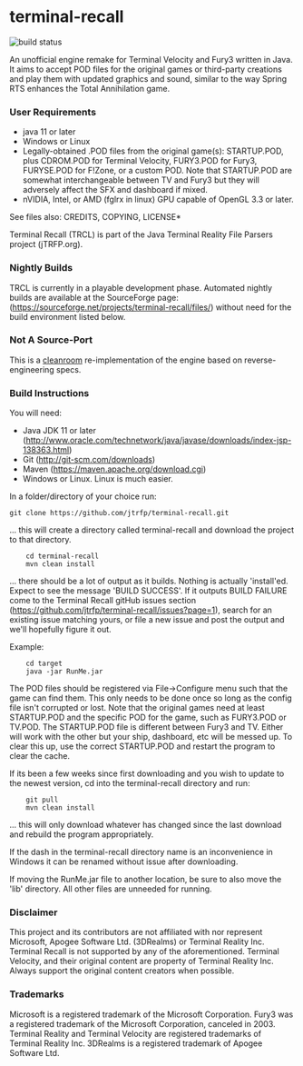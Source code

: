 terminal-recall
===============
![build status](https://travis-ci.org/jtrfp/terminal-recall.svg?branch=master)

An unofficial engine remake for Terminal Velocity and Fury3 written in Java. It aims to accept POD files for the original games or third-party creations and play them with updated graphics and sound, similar to the way Spring RTS enhances the Total Annihilation game.

### User Requirements
* java 11 or later
* Windows or Linux
* Legally-obtained .POD files from the original game(s): STARTUP.POD, plus CDROM.POD for Terminal Velocity, FURY3.POD for Fury3, FURYSE.POD for F!Zone, or a custom POD. Note that STARTUP.POD are somewhat interchangeable between TV and Fury3 but they will adversely affect the SFX and dashboard if mixed.
* nVIDIA, Intel, or AMD (fglrx in linux) GPU capable of OpenGL 3.3 or later.

See files also: CREDITS, COPYING, LICENSE*

Terminal Recall (TRCL) is part of the Java Terminal Reality File Parsers project (jTRFP.org).

### Nightly Builds
TRCL is currently in a playable development phase. Automated nightly builds are available at the SourceForge page:
 (https://sourceforge.net/projects/terminal-recall/files/) without need for the build environment listed below.

### Not A Source-Port
This is a [cleanroom](https://en.wikipedia.org/wiki/Clean_room_design) re-implementation of the engine based on reverse-engineering specs.

### Build Instructions
You will need:
* Java JDK 11 or later (http://www.oracle.com/technetwork/java/javase/downloads/index-jsp-138363.html)
* Git (http://git-scm.com/downloads)
* Maven (https://maven.apache.org/download.cgi)
* Windows or Linux. Linux is much easier.

In a folder/directory of your choice run:
```
git clone https://github.com/jtrfp/terminal-recall.git
```
... this will create a directory called terminal-recall and download the project to that directory.
```
    cd terminal-recall
    mvn clean install
```

... there should be a lot of output as it builds. Nothing is actually 'install'ed.
Expect to see the message 'BUILD SUCCESS'. If it outputs BUILD FAILURE come to the Terminal Recall gitHub issues section (https://github.com/jtrfp/terminal-recall/issues?page=1), search for an existing issue matching yours, or file a new issue and post the output and we'll hopefully figure it out.

Example:
```
    cd target
    java -jar RunMe.jar
```
The POD files should be registered via File->Configure menu such that the game can find them. This only needs to be done once so long as the config file isn't corrupted or lost. Note that the original games need at least STARTUP.POD and the specific POD for the game, such as FURY3.POD or TV.POD. The STARTUP.POD file is different between Fury3 and TV. Either will work with the other but your ship, dashboard, etc will be messed up. To clear this up, use the correct STARTUP.POD and restart the program to clear the cache.

If its been a few weeks since first downloading and you wish to update to the newest version, cd into the  terminal-recall directory and run:

```
    git pull
    mvn clean install
```

... this will only download whatever has changed since the last download and rebuild the program appropriately.

If the dash in the terminal-recall directory name is an inconvenience in Windows it can be renamed without issue after downloading.

If moving the RunMe.jar file to another location, be sure to also move the 'lib' directory. All other files are unneeded for running.


### Disclaimer

This project and its contributors are not affiliated with nor represent Microsoft, Apogee Software Ltd. (3DRealms) or Terminal Reality Inc. Terminal Recall is not supported by any of the aforementioned. Terminal Velocity, and their original content are property of Terminal Reality Inc. Always support the original content creators when possible.

### Trademarks

Microsoft is a registered trademark of the Microsoft Corporation. Fury3 was a registered trademark of the Microsoft Corporation, canceled in 2003. Terminal Reality and Terminal Velocity are registered trademarks of Terminal Reality Inc. 3DRealms is a registered trademark of Apogee Software Ltd.
